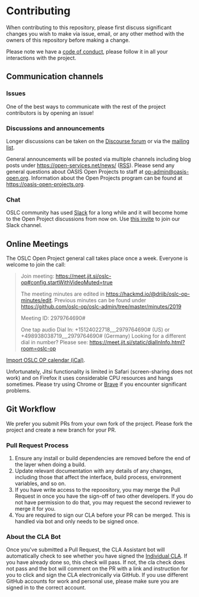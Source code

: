 # Contributing

When contributing to this repository, please first discuss significant changes you wish to make via issue, email, or any other method with the owners of this repository before making a change.

Please note we have a [code of conduct](/CODE_OF_CONDUCT.md), please follow it in all your interactions with the project.

## Communication channels

### Issues

One of the best ways to communicate with the rest of the project contributors is by opening an issue!

### Discussions and announcements

Longer discussions can be taken on the [Discourse forum](https://forum.open-services.net/c/oslc-op) or via the [mailing list](https://lists.oasis-open-projects.org/g/oslc-op).

General announcements will be posted via multiple channels including blog posts under https://open-services.net/news/ ([RSS](https://open-services.net/index.xml)). Please send any general questions about OASIS Open Projects to staff at op-admin@oasis-open.org. Information about the Open Projects program can be found at https://oasis-open-projects.org.

### Chat

OSLC community has used [Slack](https://oslc-op.slack.com) for a long while and it will become home to the Open Project discussions from now on. Use [this invite](https://join.slack.com/t/oslc-op/shared_invite/enQtNjY2MjI4ODMzNDkzLWE2ODdhZjU4Y2I1NjJkMTlmYTU3NzJiM2QyNmE4MjEyNWI0NmE3MTM1N2E4ZjcwYmVkNDA2N2M3ZjU1YzI2OTE) to join our Slack channel.

## Online Meetings

The OSLC Open Project general call takes place once a week. Everyone is welcome to join the call:

> Join meeting: https://meet.jit.si/oslc-op#config.startWithVideoMuted=true
>
> The meeting minutes are edited in https://hackmd.io/@driib/oslc-op-minutes/edit. Previous minutes can be found under https://github.com/oslc-op/oslc-admin/tree/master/minutes/2019 
>
> Meeting ID: 2979764690#
>
> One tap audio Dial In: +15124022718,,,,2979764690# (US) or +498938038719,,,,2979764690# (Germany)
> Looking for a different dial in number? Please see: https://meet.jit.si/static/dialInInfo.html?room=oslc-op

[Import OSLC OP calendar (iCal)](https://lists.oasis-open-projects.org/g/oslc-op/ics/4043370/1201863955/feed.ics).

Unfortunately, Jitsi functionality is limited in Safari (screen-sharing does not work) and on Firefox it uses considerable CPU resources and hangs sometimes. Please try using Chrome or [Brave](https://brave.com/) if you encounter significant problems.

## Git Workflow

We prefer you submit PRs from your own fork of the project. Please fork the project and create a new branch for your PR.

### Pull Request Process

1. Ensure any install or build dependencies are removed before the end of the layer when doing a
   build.
2. Update relevant documentation with any details of any changes, including those that affect the interface, build process, environment variables, and so on.
3. If you have write access to the repoository, you may merge the Pull Request in once you have the sign-off of two other developers. If you do not have permission to do that, you may request the second reviewer to merge it for you.
4. You are required to sign our CLA before your PR can be merged. This is handled via bot and only needs to be signed once.

### About the CLA Bot
Once you've submitted a Pull Request, the CLA Assistant bot will automatically check to see whether you have signed the [Individual CLA](https://github.com/oasis-open-projects/documentation/blob/master/policy/clas-and-special-covenant.md). If you have already done so, this check will pass. If not, the cla check does not pass and the bot will comment on the PR with a link and instruction for you to click and sign the CLA electronically via GitHub. If you use different GitHub accounts for work and personal use, please make sure you are signed in to the correct account.

